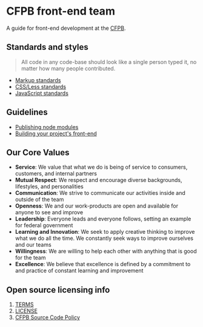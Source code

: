 
# CFPB front-end team

A guide for front-end development at the [CFPB](http://cfpb.github.io/).
 
## Standards and styles

> All code in any code-base should look like a single person typed it, no matter how many people contributed.

- [Markup standards](markup.md)
- [CSS/Less standards](css.md)
- [JavaScript standards](javascript.md)

## Guidelines

- [Publishing node modules](npm.md)
- [Building your project's front-end](build.md)

## Our Core Values

- **Service**: We value that what we do is being of service to consumers, customers, and internal partners
- **Mutual Respect**: We respect and encourage diverse backgrounds, lifestyles, and personalities
- **Communication**: We strive to communicate our activities inside and outside of the team
- **Openness**: We and our work-products are open and available for anyone to see and improve
- **Leadership**: Everyone leads and everyone follows, setting an example for federal government
- **Learning and Innovation**: We seek to apply creative thinking to improve what we do all the time. We constantly seek ways to improve ourselves and our teams
- **Willingness**: We are willing to help each other with anything that is good for the team
- **Excellence**: We believe that excellence is defined by a commitment to and practice of constant learning and improvement


## Open source licensing info
1. [TERMS](TERMS.md)
2. [LICENSE](LICENSE)
3. [CFPB Source Code Policy](https://github.com/cfpb/source-code-policy/)